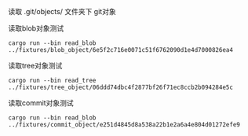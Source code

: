 
读取 .git/objects/ 文件夹下 git对象

读取blob对象测试
```
cargo run --bin read_blob ../fixtures/blob_object/6e5f2c716e0071c51f6762090d1e4d7000826ea4
```

读取tree对象测试
```
cargo run --bin read_tree ../fixtures/tree_object/06ddd74dbc4f2877bf26f71ec8ccb2b094284e5c
```

读取commit对象测试
```
cargo run --bin read_blob ../fixtures/commit_object/e251d4845d8a538a22b1e2a6a4e804d01272efe9
```